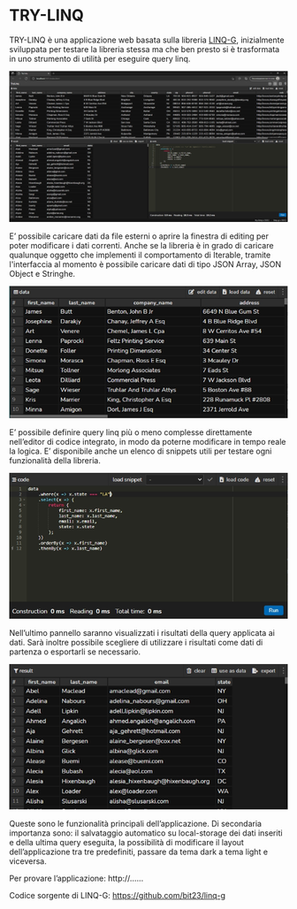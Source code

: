 # TRY-LINQ

TRY-LINQ è una applicazione web basata sulla libreria [LINQ-G](https://github.com/bit23/linq-g), inizialmente sviluppata per testare la libreria stessa ma che ben presto si è trasformata in uno strumento di utilità per eseguire query linq.

![TRY-LINQ](doc/TRY-LINQ.jpg)

E’ possibile caricare dati da file esterni o aprire la finestra di editing per poter modificare i dati correnti. Anche se la libreria è in grado di caricare qualunque oggetto che implementi il comportamento di Iterable, tramite l'interfaccia al momento è possibile caricare dati di tipo JSON Array, JSON Object e Stringhe.

![data-panel](doc/data-panel.jpg)

E’ possibile definire query linq più o meno complesse direttamente nell’editor di codice integrato, in modo da poterne modificare in tempo reale la logica. E’ disponibile anche un elenco di snippets utili per testare ogni funzionalità della libreria.

![code-panel](doc/code-panel.jpg)

Nell’ultimo pannello saranno visualizzati i risultati della query applicata ai dati. Sarà inoltre possibile scegliere di utilizzare i risultati come dati di partenza o esportarli se necessario.

![result-panel](doc/result-panel.jpg)

Queste sono le funzionalità principali dell’applicazione. Di secondaria importanza sono: il salvataggio automatico su local-storage dei dati inseriti e della ultima query eseguita, la possibilità di modificare il layout dell’applicazione tra tre predefiniti, passare da tema dark a tema light e viceversa.

Per provare l’applicazione:
http://……

Codice sorgente di LINQ-G:
https://github.com/bit23/linq-g